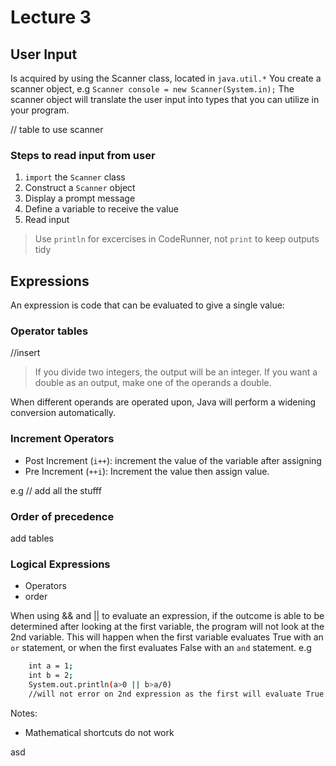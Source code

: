 # Lecture 3

## User Input

Is acquired by using the Scanner class, located in `java.util.*`
You create a scanner object, e.g `Scanner console = new Scanner(System.in);`
The scanner object will translate the user input into types that you can utilize in your program.

// table to use scanner

### Steps to read input from user

1. `import` the `Scanner` class
1. Construct a `Scanner` object
1. Display a prompt message
1. Define a variable to receive the value
1. Read input

> Use `println` for excercises in CodeRunner, not `print` to keep outputs tidy

## Expressions

An expression is code that can be evaluated to give a single value:

### Operator tables

//insert

> If you divide two integers, the output will be an integer. If you want a double as an output, make one of the operands a double.

When different operands are operated upon, Java will perform a widening conversion automatically.

### Increment Operators

- Post Increment (`i++`): increment the value of the variable after assigning
- Pre Increment (`++i`): Increment the value then assign value.

e.g  // add all the stufff

### Order of precedence

add tables

### Logical Expressions

- Operators
- order

When using && and || to evaluate an expression, if the outcome is able to be determined after looking at the first variable, the program will not look at the 2nd variable.
This will happen when the first variable evaluates True with an `or` statement, or when the first evaluates False with an `and` statement.
e.g

``` sh
    int a = 1;
    int b = 2;
    System.out.println(a>0 || b>a/0) 
    //will not error on 2nd expression as the first will evaluate True.
```

Notes:

- Mathematical shortcuts do not work

asd
